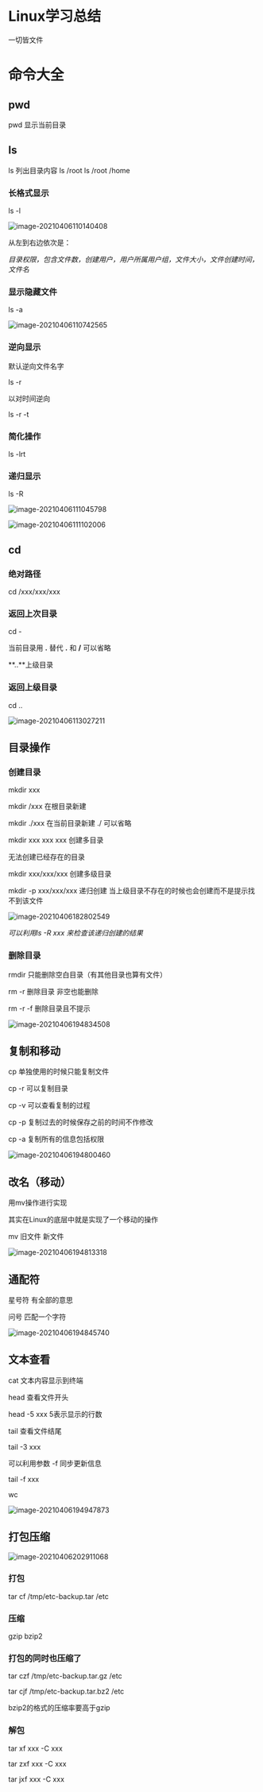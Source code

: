 # Linux学习总结

一切皆文件

# 命令大全

## pwd

pwd 显示当前目录

## ls

ls 列出目录内容
ls /root
ls /root /home

### 长格式显示

ls -l

![image-20210406110140408](https://raw.githubusercontent.com/ioomie/learning_notes/master/images-folder/image-20210406110140408.png)

从左到右边依次是：

*目录权限，包含文件数，创建用户，用户所属用户组，文件大小，文件创建时间，文件名*

### 显示隐藏文件

ls -a

![image-20210406110742565](https://raw.githubusercontent.com/ioomie/learning_notes/master/images-folder/image-20210406110742565.png)

### 逆向显示

默认逆向文件名字

ls -r

以对时间逆向

ls -r -t

### 简化操作

ls -lrt

### 递归显示

ls -R

![image-20210406111045798](https://raw.githubusercontent.com/ioomie/learning_notes/master/images-folder/image-20210406111045798.png)

![image-20210406111102006](https://raw.githubusercontent.com/ioomie/learning_notes/master/images-folder/image-20210406111102006.png)

## cd

### 绝对路径

cd /xxx/xxx/xxx

### 返回上次目录

cd -

当前目录用 **.** 替代
**.** 和 **/** 可以省略

**..**上级目录

### 返回上级目录

cd ..

![image-20210406113027211](https://raw.githubusercontent.com/ioomie/learning_notes/master/images-folder/image-20210406113027211.png)

## 目录操作

### 创建目录

mkdir xxx

mkdir /xxx 在根目录新建

mkdir ./xxx 在当前目录新建 ./ 可以省略

mkdir xxx xxx xxx 创建多目录

无法创建已经存在的目录

mkdir xxx/xxx/xxx 创建多级目录

mkdir -p xxx/xxx/xxx 递归创建 当上级目录不存在的时候也会创建而不是提示找不到该文件

![image-20210406182802549](https://raw.githubusercontent.com/ioomie/learning_notes/master/images-folder/image-20210406182802549.png)

*可以利用ls -R xxx 来检查该递归创建的结果*

### 删除目录

rmdir 只能删除空白目录（有其他目录也算有文件）

rm -r 删除目录 非空也能删除

rm -r -f 删除目录且不提示

![image-20210406194834508](https://raw.githubusercontent.com/ioomie/learning_notes/master/images-folder/image-20210406194834508.png)

## 复制和移动

cp 单独使用的时候只能复制文件

cp -r 可以复制目录

cp -v 可以查看复制的过程

cp -p 复制过去的时候保存之前的时间不作修改

cp -a 复制所有的信息包括权限

![image-20210406194800460](https://raw.githubusercontent.com/ioomie/learning_notes/master/images-folder/image-20210406194800460.png)

## 改名（移动）

用mv操作进行实现

其实在Linux的底层中就是实现了一个移动的操作

mv 旧文件 新文件

![image-20210406194813318](https://raw.githubusercontent.com/ioomie/learning_notes/master/images-folder/image-20210406194813318.png)

## 通配符

星号符 有全部的意思

问号 匹配一个字符

![image-20210406194845740](https://raw.githubusercontent.com/ioomie/learning_notes/master/images-folder/image-20210406194845740.png)

## 文本查看

cat 文本内容显示到终端

head 查看文件开头

head -5 xxx 5表示显示的行数

tail 查看文件结尾

tail -3 xxx

可以利用参数 -f 同步更新信息

tail -f xxx

wc

![image-20210406194947873](https://raw.githubusercontent.com/ioomie/learning_notes/master/images-folder/image-20210406194947873.png)

## 打包压缩

![image-20210406202911068](https://raw.githubusercontent.com/ioomie/learning_notes/master/images-folder/image-20210406202911068.png)

### 打包

tar cf /tmp/etc-backup.tar /etc

### 压缩

gzip bzip2

### 打包的同时也压缩了

tar czf /tmp/etc-backup.tar.gz /etc

tar cjf /tmp/etc-backup.tar.bz2 /etc

bzip2的格式的压缩率要高于gzip

### 解包

tar xf xxx -C xxx

tar zxf xxx -C xxx

tar jxf xxx -C xxx

